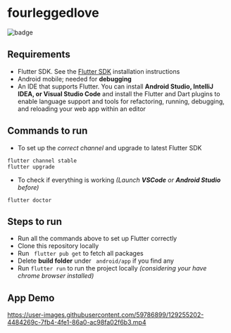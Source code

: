 # fourleggedlove

![badge](https://img.shields.io/badge/Agora%20Superstar-Technical%20Task-%23099DFD)


## Requirements

* Flutter SDK. See the [Flutter SDK](https://flutter.dev/docs/get-started/install) installation instructions
* Android mobile; needed for **debugging**
* An IDE that supports Flutter. You can install **Android Studio, IntelliJ IDEA, or Visual Studio Code** and install the Flutter and Dart plugins to enable language support and tools for refactoring, running, debugging, and reloading your web app within an editor

## Commands to run

* To set up the *correct channel* and upgrade to latest Flutter SDK
```
flutter channel stable
flutter upgrade
```


* To check if everything is working *(Launch **VSCode** or **Android Studio** before)*

```
flutter doctor
```

## Steps to run

* Run all the commands above to set up Flutter correctly
* Clone this repository locally
* Run ``` flutter pub get``` to fetch all packages
* Delete **build folder** under ``` android/app``` if you find any
* Run ``` flutter run ``` to run the project locally *(considering your have chrome browser installed)*

## App Demo

https://user-images.githubusercontent.com/59786899/129255202-4484269c-7fb4-4fe1-86a0-ac98fa02f6b3.mp4
